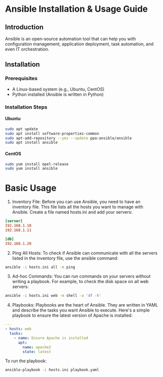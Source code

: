 # Ansible Installation & Usage Guide

## Introduction
Ansible is an open-source automation tool that can help you with configuration management, application deployment, task automation, and even IT orchestration.

## Installation

### Prerequisites
- A Linux-based system (e.g., Ubuntu, CentOS)
- Python installed (Ansible is written in Python)

### Installation Steps

#### Ubuntu
```bash
sudo apt update
sudo apt install software-properties-common
sudo apt-add-repository --yes --update ppa:ansible/ansible
sudo apt install ansible
```

#### CentOS
```bash
sudo yum install epel-release
sudo yum install ansible
```

# Basic Usage

1. Inventory File: Before you can use Ansible, you need to have an inventory file. This file lists all the hosts you want to manage with Ansible. Create a file named hosts.ini and add your servers:

```ini
[server]
192.168.1.10
192.168.1.11

[db]
192.168.1.20
```

2. Ping All Hosts: To check if Ansible can communicate with all the servers listed in the inventory file, use the ansible command:
```bash
ansible -i hosts.ini all -m ping
```

3. Ad-hoc Commands: You can run commands on your servers without writing a playbook. For example, to check the disk space on all web servers:
```bash
ansible -i hosts.ini web -m shell -a 'df -h'
```

4. Playbooks: Playbooks are the heart of Ansible. They are written in YAML and describe the tasks you want Ansible to execute. Here's a simple playbook to ensure the latest version of Apache is installed:
```yaml
---
- hosts: web
  tasks:
    - name: Ensure Apache is installed
      apt:
        name: apache2
        state: latest
```

To run the playbook:
```bash
ansible-playbook -i hosts.ini playbook.yaml
```